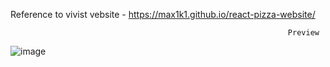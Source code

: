 Reference to vivist vebsite - https://max1k1.github.io/react-pizza-website/


                                                                  Preview 
![image](https://github.com/max1k1/react-social-media/assets/63220372/4a9a1287-781b-4d8d-a4fc-8aaadf7d1a17)
